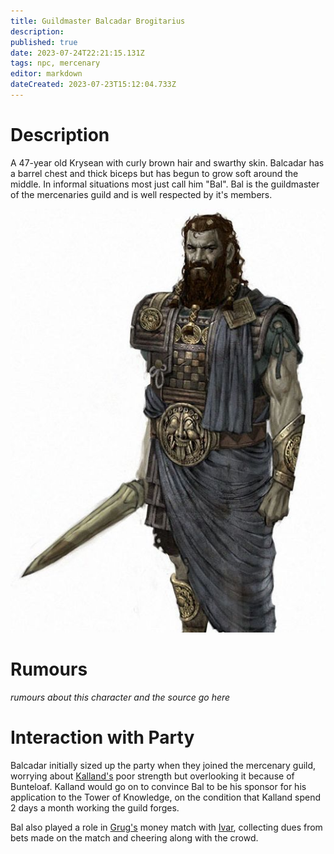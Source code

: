```yaml
---
title: Guildmaster Balcadar Brogitarius
description: 
published: true
date: 2023-07-24T22:21:15.131Z
tags: npc, mercenary
editor: markdown
dateCreated: 2023-07-23T15:12:04.733Z
---
```


# Description
A 47-year old Krysean with curly brown hair and swarthy skin. Balcadar has a barrel chest and thick biceps but has begun to grow soft around the middle. In informal situations most just call him "Bal". Bal is the guildmaster of the mercenaries guild and is well respected by it's members.

![bal.png](/npcs/bal.png)

# Rumours
*rumours about this character and the source go here*

# Interaction with Party
Balcadar initially sized up the party when they joined the mercenary guild, worrying about [Kalland's](/player_characters/kalland) poor strength but overlooking it because of Bunteloaf. Kalland would go on to convince Bal to be his sponsor for his application to the Tower of Knowledge, on the condition that Kalland spend 2 days a month working the guild forges. 

Bal also played a role in [Grug's](/player_characters/grug) money match with [Ivar](/npcs/Ivar), collecting dues from bets made on the match and cheering along with the crowd.